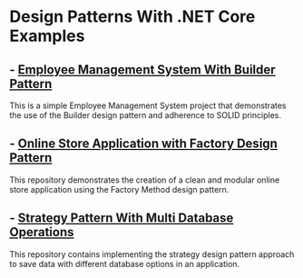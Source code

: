 # Design Patterns With .NET Core Examples

## - [Employee Management System With Builder Pattern](/BuilderPattern/SecondMethod/readme.md) 
This is a simple Employee Management System project that demonstrates the use of the Builder design pattern and adherence to SOLID principles.

## - [Online Store Application with Factory Design Pattern](/FactoryMethodPattern/OnlineStoreExample/README.md) 
This repository demonstrates the creation of a clean and modular online store application using the Factory Method design pattern.

## - [Strategy Pattern With Multi Database Operations](/MVCStrategyPattern/readme.md) 
This repository contains implementing the strategy design pattern approach to save data with different database options in an application.